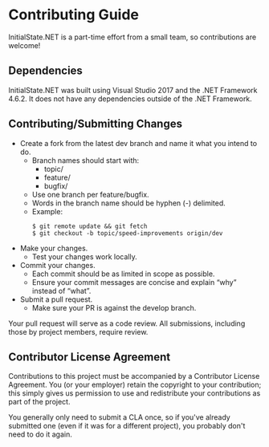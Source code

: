 # Contributing Guide

InitialState<nolink />.NET is a part-time effort from a small team, so contributions are welcome!

## Dependencies
InitialState<nolink />.NET was built using Visual Studio 2017 and the .NET Framework 4.6.2.  It does not have any dependencies outside of the .NET Framework.


## Contributing/Submitting Changes
*	Create a fork from the latest dev branch and name it what you intend to do.
    * Branch names should start with:
        * topic/
        * feature/
        * bugfix/
    * Use one branch per feature/bugfix.
    * Words in the branch name should be hyphen (-) delimited.
    * Example:
        ```
        $ git remote update && git fetch
        $ git checkout -b topic/speed-improvements origin/dev
        ```
* Make your changes.
    * Test your changes work locally.
* Commit your changes.
    * Each commit should be as limited in scope as possible.
    * Ensure your commit messages are concise and explain “why” instead of “what”. 
* Submit a pull request.
    * Make sure your PR is against the develop branch.

Your pull request will serve as a code review. All submissions, including those by project members, require review.


## Contributor License Agreement

Contributions to this project must be accompanied by a Contributor License Agreement. You (or your employer) retain the copyright to your contribution; this simply gives us permission to use and redistribute your contributions as part of the project.

You generally only need to submit a CLA once, so if you've already submitted one (even if it was for a different project), you probably don't need to do it again.



<!-- Modified by Tektronix. Original Content developed by the angular-translate team and Pascal Precht and their Contributing Guide available at https://github.com/angular-translate/angular-translate -->
